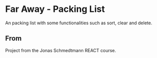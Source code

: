 # Far Away - Packing List

An packing list with some functionalities such as sort, clear and delete.

## From

Project from the Jonas Schmedtmann REACT course.
